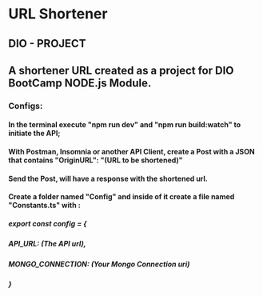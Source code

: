 # URL Shortener
## DIO - PROJECT

## A shortener URL created as a project for DIO BootCamp NODE.js Module.



### Configs:
#### In the terminal execute "npm run dev" and "npm run build:watch" to initiate the API;
#### With Postman, Insomnia or another API Client, create a Post with a JSON that contains "OriginURL": "(URL to be shortened)"
#### Send the Post, will have a response with the shortened url.

#### Create a folder named "Config" and inside of it create a file named "Constants.ts" with :
##### export const config = {
#####   API_URL: (The API url),
#####   MONGO_CONNECTION: (Your Mongo Connection uri) 
##### } 
